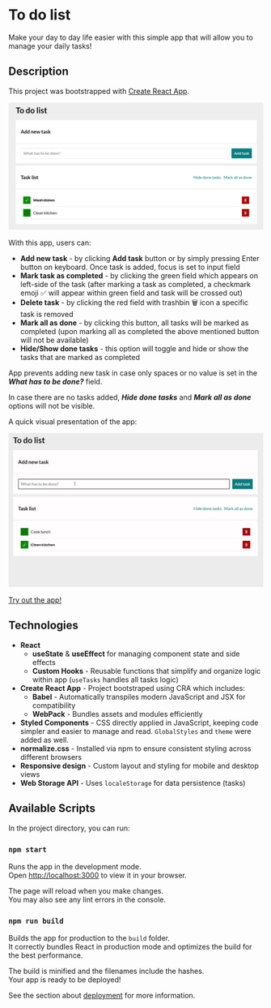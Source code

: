 # To do list 

Make your day to day life easier with this simple app that will allow you to manage your daily tasks!

## Description

This project was bootstrapped with [Create React App](https://github.com/facebook/create-react-app).

![To do list preview](assets/Preview.png)

With this app, users can:
- **Add new task** - by clicking **Add task** button or by simply pressing Enter button on keyboard. Once task is added, focus is set to input field
- **Mark task as completed** - by clicking the green field which appears on left-side of the task (after marking a task as completed, a checkmark emoji ✅ will appear within green field and task will be crossed out)
- **Delete task** - by clicking the red field with trashbin 🗑️ icon a specific task is removed
- **Mark all as done** - by clicking this button, all tasks will be marked as completed (upon marking all as completed the above mentioned button will not be available)
- **Hide/Show done tasks** - this option will toggle and hide or show the tasks that are marked as completed

App prevents adding new task in case only spaces or no value is set in the ***What has to be done?*** field. 

In case there are no tasks added, ***Hide done tasks*** and ***Mark all as done*** options will not be visible.

A quick visual presentation of the app:

![App preview demo - gif](assets/ToDoListDemo.gif)

[Try out the app!](https://patkolino.github.io/ToDoList-React/)

## Technologies

- **React** 
    - **useState** & **useEffect** for managing component state and side effects 
    - **Custom Hooks** - Reusable functions that simplify and organize logic within app (`useTasks` handles all tasks logic)
- **Create React App** - Project bootstraped using CRA which includes:
    - **Babel** - Automatically transpiles modern JavaScript and JSX for compatibility
    - **WebPack** - Bundles assets and modules efficiently
- **Styled Components** - CSS directly applied in JavaScript, keeping code simpler and easier to manage and read. `GlobalStyles` and `theme` were added as well.
- **normalize.css** - Installed via npm to ensure consistent styling across different browsers
- **Responsive design** - Custom layout and styling for mobile and desktop views
- **Web Storage API** - Uses `localeStorage` for data persistence (tasks)

## Available Scripts

In the project directory, you can run:

### `npm start`

Runs the app in the development mode.\
Open [http://localhost:3000](http://localhost:3000) to view it in your browser.

The page will reload when you make changes.\
You may also see any lint errors in the console.

### `npm run build`

Builds the app for production to the `build` folder.\
It correctly bundles React in production mode and optimizes the build for the best performance.

The build is minified and the filenames include the hashes.\
Your app is ready to be deployed!

See the section about [deployment](https://facebook.github.io/create-react-app/docs/deployment) for more information.